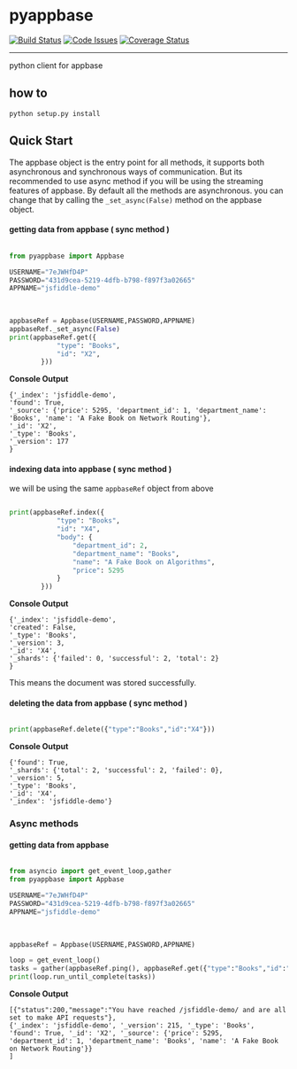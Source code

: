 # pyappbase

[![Build Status](https://travis-ci.org/girishramnani/pyappbase.svg?branch=master)](https://travis-ci.org/girishramnani/pyappbase) [![Code Issues](https://www.quantifiedcode.com/api/v1/project/4b0e4fcebe10488b941d7c6719ad2f7c/badge.svg)](https://www.quantifiedcode.com/app/project/4b0e4fcebe10488b941d7c6719ad2f7c) [![Coverage Status](https://coveralls.io/repos/github/girishramnani/pyappbase/badge.svg?branch=master)](https://coveralls.io/github/girishramnani/pyappbase?branch=master)
<hr/>
python client for appbase

## how to 

```
python setup.py install
```
## Quick Start

The appbase object is the entry point for all methods, it supports both asynchronous and synchronous ways of communication. But its recommended to use async method if you will be using the streaming features of appbase. By default all the methods are asynchronous. you can change that by calling the `_set_async(False)` method on the appbase object.
 

#### getting data from appbase ( sync method ) 

```python

from pyappbase import Appbase

USERNAME="7eJWHfD4P"
PASSWORD="431d9cea-5219-4dfb-b798-f897f3a02665"
APPNAME="jsfiddle-demo"

  
  
appbaseRef = Appbase(USERNAME,PASSWORD,APPNAME)
appbaseRef._set_async(False)
print(appbaseRef.get({
            "type": "Books",
            "id": "X2",
        }))


```

**Console Output**

```
{'_index': 'jsfiddle-demo',
'found': True, 
'_source': {'price': 5295, 'department_id': 1, 'department_name': 'Books', 'name': 'A Fake Book on Network Routing'},
'_id': 'X2', 
'_type': 'Books',
'_version': 177
}
```

#### indexing data into appbase ( sync method )

we will be using the same `appbaseRef` object from above

```python

print(appbaseRef.index({
            "type": "Books",
            "id": "X4",
            "body": {
                "department_id": 2,
                "department_name": "Books",
                "name": "A Fake Book on Algorithms",
                "price": 5295
            }
        }))

```

**Console Output**

```
{'_index': 'jsfiddle-demo',
'created': False,
'_type': 'Books', 
'_version': 3,
'_id': 'X4',
'_shards': {'failed': 0, 'successful': 2, 'total': 2}
}
```
This means the document was stored successfully.

#### deleting the data from appbase ( sync method )

```python

print(appbaseRef.delete({"type":"Books","id":"X4"}))

```

**Console Output**

```
{'found': True, 
'_shards': {'total': 2, 'successful': 2, 'failed': 0}, 
'_version': 5, 
'_type': 'Books',
'_id': 'X4',
'_index': 'jsfiddle-demo'}
```
### Async methods

#### getting data from appbase 

```python

from asyncio import get_event_loop,gather
from pyappbase import Appbase

USERNAME="7eJWHfD4P"
PASSWORD="431d9cea-5219-4dfb-b798-f897f3a02665"
APPNAME="jsfiddle-demo"

  
  
appbaseRef = Appbase(USERNAME,PASSWORD,APPNAME)

loop = get_event_loop()
tasks = gather(appbaseRef.ping(), appbaseRef.get({"type":"Books","id":"X2"}))
print(loop.run_until_complete(tasks))

```

**Console Output**

```
[{"status":200,"message":"You have reached /jsfiddle-demo/ and are all set to make API requests"},
{'_index': 'jsfiddle-demo', '_version': 215, '_type': 'Books', 'found': True, '_id': 'X2', '_source': {'price': 5295, 'department_id': 1, 'department_name': 'Books', 'name': 'A Fake Book on Network Routing'}}
]
```











